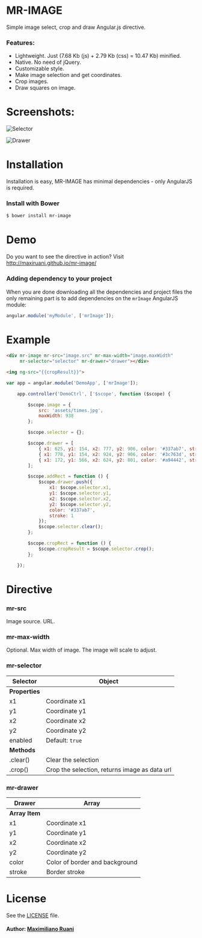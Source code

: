 # MR-IMAGE

Simple image select, crop and draw Angular.js directive.

### Features:

 * Lightweight. Just (7.68 Kb (js) + 2.79 Kb (css) = 10.47 Kb) minified.
 * Native. No need of jQuery.
 * Customizable style.
 * Make image selection and get coordinates.
 * Crop images.
 * Draw squares on image.

# Screenshots:

![Selector](https://raw.github.com/maxiruani/mr-image/master/misc/screenshots/1.png "Selector")

![Drawer](https://raw.github.com/maxiruani/mr-image/master/misc/screenshots/2.png "Drawer")

# Installation

Installation is easy, MR-IMAGE has minimal dependencies - only AngularJS is required.

### Install with Bower
```sh
$ bower install mr-image
```

# Demo

Do you want to see the directive in action? Visit http://maxiruani.github.io/mr-image/

### Adding dependency to your project

When you are done downloading all the dependencies and project files the only remaining part is to add dependencies on the `mrImage` AngularJS module:

```js
angular.module('myModule', ['mrImage']);
```

# Example

```html
<div mr-image mr-src="image.src" mr-max-width="image.maxWidth"
     mr-selector="selector" mr-drawer="drawer"></div>

<img ng-src="{{cropResult}}">
```

```js
var app = angular.module('DemoApp', ['mrImage']);

    app.controller('DemoCtrl', ['$scope', function ($scope) {

        $scope.image = {
            src: 'assets/times.jpg',
            maxWidth: 938
        };

        $scope.selector = {};

        $scope.drawer = [
            { x1: 625, y1: 154, x2: 777, y2: 906, color: '#337ab7', stroke: 1 },
            { x1: 778, y1: 154, x2: 924, y2: 906, color: '#3c763d', stroke: 1 },
            { x1: 172, y1: 566, x2: 624, y2: 801, color: '#a94442', stroke: 1 }
        ];

        $scope.addRect = function () {
            $scope.drawer.push({
                x1: $scope.selector.x1,
                y1: $scope.selector.y1,
                x2: $scope.selector.x2,
                y2: $scope.selector.y2,
                color: '#337ab7',
                stroke: 1
            });
            $scope.selector.clear();
        };

        $scope.cropRect = function () {
            $scope.cropResult = $scope.selector.crop();
        };

    });
```

# Directive

### mr-src
Image source. URL.

### mr-max-width
Optional. Max width of image. The image will scale to adjust.

### mr-selector

Selector       | Object
-------------- | -------------
**Properties** |
x1             | Coordinate x1
y1             | Coordinate y1
x2             | Coordinate x2
y2             | Coordinate y2
enabled        | Default: `true`
**Methods**    |
.clear()       | Clear the selection
.crop()        | Crop the selection, returns image as data url


### mr-drawer

Drawer         | Array
-------------  | ---------
**Array Item** |
x1             | Coordinate x1
y1             | Coordinate y1
x2             | Coordinate x2
y2             | Coordinate y2
color          | Color of border and background
stroke         | Border stroke

# License

See the [LICENSE](https://github.com/maxiruani/mr-image/blob/master/LICENSE) file.

#### Author: [Maximiliano Ruani](http://github.com/maxiruani)